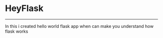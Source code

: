# HeyFlask
---
In this i created hello world flask app when can make you understand how flask works
